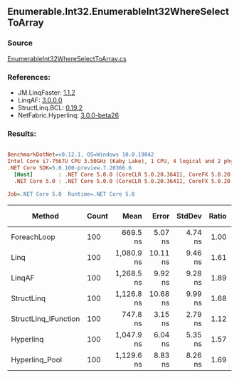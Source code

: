 ﻿## Enumerable.Int32.EnumerableInt32WhereSelectToArray

### Source
[EnumerableInt32WhereSelectToArray.cs](../LinqBenchmarks/Enumerable/Int32/EnumerableInt32WhereSelectToArray.cs)

### References:
- JM.LinqFaster: [1.1.2](https://www.nuget.org/packages/JM.LinqFaster/1.1.2)
- LinqAF: [3.0.0.0](https://www.nuget.org/packages/LinqAF/3.0.0.0)
- StructLinq.BCL: [0.19.2](https://www.nuget.org/packages/StructLinq.BCL/0.19.2)
- NetFabric.Hyperlinq: [3.0.0-beta26](https://www.nuget.org/packages/NetFabric.Hyperlinq/3.0.0-beta26)

### Results:
``` ini

BenchmarkDotNet=v0.12.1, OS=Windows 10.0.19042
Intel Core i7-7567U CPU 3.50GHz (Kaby Lake), 1 CPU, 4 logical and 2 physical cores
.NET Core SDK=5.0.100-preview.7.20366.6
  [Host]        : .NET Core 5.0.0 (CoreCLR 5.0.20.36411, CoreFX 5.0.20.36411), X64 RyuJIT
  .NET Core 5.0 : .NET Core 5.0.0 (CoreCLR 5.0.20.36411, CoreFX 5.0.20.36411), X64 RyuJIT

Job=.NET Core 5.0  Runtime=.NET Core 5.0  

```
|               Method | Count |       Mean |    Error |  StdDev | Ratio | RatioSD |  Gen 0 | Gen 1 | Gen 2 | Allocated |
|--------------------- |------ |-----------:|---------:|--------:|------:|--------:|-------:|------:|------:|----------:|
|          ForeachLoop |   100 |   669.5 ns |  5.07 ns | 4.74 ns |  1.00 |    0.00 | 0.4358 |     - |     - |     912 B |
|                 Linq |   100 | 1,080.9 ns | 10.11 ns | 9.46 ns |  1.61 |    0.02 | 0.3967 |     - |     - |     832 B |
|               LinqAF |   100 | 1,268.5 ns |  9.92 ns | 9.28 ns |  1.89 |    0.01 | 0.4177 |     - |     - |     880 B |
|           StructLinq |   100 | 1,126.8 ns | 10.68 ns | 9.99 ns |  1.68 |    0.02 | 0.1678 |     - |     - |     352 B |
| StructLinq_IFunction |   100 |   747.8 ns |  3.15 ns | 2.79 ns |  1.12 |    0.01 | 0.1259 |     - |     - |     264 B |
|            Hyperlinq |   100 | 1,047.9 ns |  6.04 ns | 5.35 ns |  1.57 |    0.02 | 0.1259 |     - |     - |     264 B |
|       Hyperlinq_Pool |   100 | 1,129.6 ns |  8.83 ns | 8.26 ns |  1.69 |    0.02 | 0.0458 |     - |     - |      96 B |
